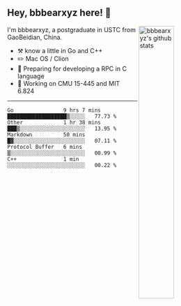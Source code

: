 ## Hey, bbbearxyz here! :wave:

<img align="right" alt="bbbearxyz's github stats" width="40%" src="https://github-readme-stats.vercel.app/api?username=bbbearxyz&show_icons=true">

I'm bbbearxyz, a postgraduate in USTC from GaoBeidian, China.

-   :hammer_and_pick:    know a little in Go and C++
-   :pencil2: Mac OS / Clion
-   :seedling: Preparing for developing a RPC in C language 
-   :thinking: Working on CMU 15-445 and MIT 6.824
---
<!--START_SECTION:waka-->
```text
Go                9 hrs 7 mins    ███████████████████▒░░░░░   77.73 % 
Other             1 hr 38 mins    ███▒░░░░░░░░░░░░░░░░░░░░░   13.95 % 
Markdown          50 mins         █▓░░░░░░░░░░░░░░░░░░░░░░░   07.11 % 
Protocol Buffer   6 mins          ▒░░░░░░░░░░░░░░░░░░░░░░░░   00.99 % 
C++               1 min           ░░░░░░░░░░░░░░░░░░░░░░░░░   00.22 % 
```
<!--END_SECTION:waka-->
